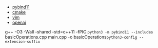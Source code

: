 - [pybind11](https://github.com/pybind/pybind11)
- [cmake](https://cmake.org/cmake/help/latest/guide/tutorial/A%20Basic%20Starting%20Point.html)
- [vim](https://doc.ubuntu-fr.org/vim)
- [openai](https://chat.openai.com/)

g++ -O3 -Wall -shared -std=c++11 -fPIC `python3 -m pybind11 --includes` basicOperations.cpp main.cpp -o basicOperations`python3-config --extension-suffix`
